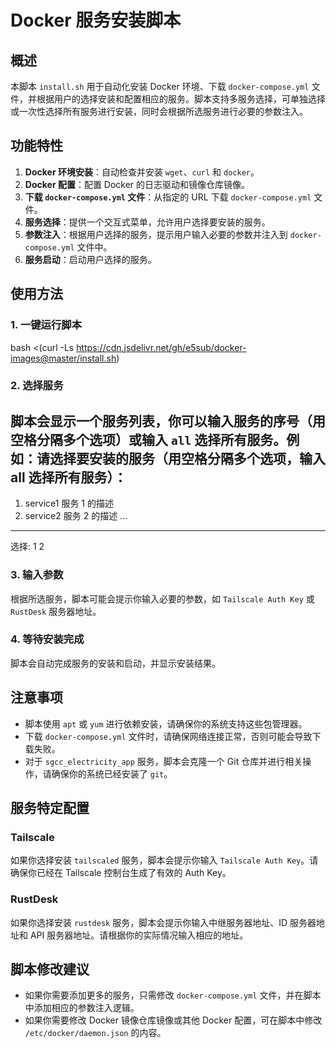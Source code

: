 # Docker 服务安装脚本

## 概述
本脚本 `install.sh` 用于自动化安装 Docker 环境、下载 `docker-compose.yml` 文件，并根据用户的选择安装和配置相应的服务。脚本支持多服务选择，可单独选择或一次性选择所有服务进行安装，同时会根据所选服务进行必要的参数注入。

## 功能特性
1. **Docker 环境安装**：自动检查并安装 `wget`、`curl` 和 `docker`。
2. **Docker 配置**：配置 Docker 的日志驱动和镜像仓库镜像。
3. **下载 `docker-compose.yml` 文件**：从指定的 URL 下载 `docker-compose.yml` 文件。
4. **服务选择**：提供一个交互式菜单，允许用户选择要安装的服务。
5. **参数注入**：根据用户选择的服务，提示用户输入必要的参数并注入到 `docker-compose.yml` 文件中。
6. **服务启动**：启动用户选择的服务。

## 使用方法

### 1. 一键运行脚本
bash <(curl -Ls https://cdn.jsdelivr.net/gh/e5sub/docker-images@master/install.sh) 
### 2. 选择服务
脚本会显示一个服务列表，你可以输入服务的序号（用空格分隔多个选项）或输入 `all` 选择所有服务。例如：请选择要安装的服务（用空格分隔多个选项，输入 all 选择所有服务）：
--------------------------------------------------------------------------------
1.  service1                       服务 1 的描述
2.  service2                       服务 2 的描述
...
--------------------------------------------------------------------------------
选择: 1 2
### 3. 输入参数
根据所选服务，脚本可能会提示你输入必要的参数，如 `Tailscale Auth Key` 或 `RustDesk` 服务器地址。

### 4. 等待安装完成
脚本会自动完成服务的安装和启动，并显示安装结果。

## 注意事项
- 脚本使用 `apt` 或 `yum` 进行依赖安装，请确保你的系统支持这些包管理器。
- 下载 `docker-compose.yml` 文件时，请确保网络连接正常，否则可能会导致下载失败。
- 对于 `sgcc_electricity_app` 服务，脚本会克隆一个 Git 仓库并进行相关操作，请确保你的系统已经安装了 `git`。

## 服务特定配置
### Tailscale
如果你选择安装 `tailscaled` 服务，脚本会提示你输入 `Tailscale Auth Key`。请确保你已经在 Tailscale 控制台生成了有效的 Auth Key。

### RustDesk
如果你选择安装 `rustdesk` 服务，脚本会提示你输入中继服务器地址、ID 服务器地址和 API 服务器地址。请根据你的实际情况输入相应的地址。

## 脚本修改建议
- 如果你需要添加更多的服务，只需修改 `docker-compose.yml` 文件，并在脚本中添加相应的参数注入逻辑。
- 如果你需要修改 Docker 镜像仓库镜像或其他 Docker 配置，可在脚本中修改 `/etc/docker/daemon.json` 的内容。
    